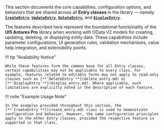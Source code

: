 This section documents the core capabilities, configuration options, and behaviors that are shared across all **Entry classes** in the library — namely [**`CreateEntry`**](create_entry.md), [**`UpdateEntry`**](update_entry.md), [**`DeleteEntry`**](delete_entry.md), and [**`DisplayEntry`**](display_entry.md).

The features described here represent the foundational functionality of the **UI5 Antares Pro** library when working with OData V2 models for creating, updating, deleting, or displaying entity data. These capabilities include parameter configurations, UI generation rules, validation mechanisms, value help integration, and extensibility points.

!!! tip "Availability Notice"

    While these features form the common base for all Entry classes, certain capabilities may not be applicable to every class. For example, features related to editable forms may not apply to read-only classes such as [**`DeleteEntry`**](delete_entry.md) or [**`DisplayEntry`**](display_entry.md). Where applicable, such limitations are explicitly noted in the description of each feature.

!!! note "Example Usage Note"

    In the examples provided throughout this section, the [**`CreateEntry`**](create_entry.md) class is used to demonstrate configuration and behavior. However, the same configuration principles apply to the other Entry classes, provided the respective feature is supported in that class.